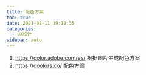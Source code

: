 ```yaml
---
title: 配色方案
toc: true
date: 2021-08-11 19:18:35
categories:
  - UX设计
sidebar: auto
---
```


1. https://color.adobe.com/es/ 根据图片生成配色方案
2. https://coolors.co/  配色方案
